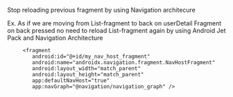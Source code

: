 <!--
  Title: Navigation architecure
  Description: Stop reloading previous fragment by using Navigation architecure.
  Author: Amit Rawat
  -->
  
  Stop reloading previous fragment by using Navigation architecure


Ex. As if we are moving from List-fragment to back on userDetail Fragment on back pressed no need to reload List-fragment again by using Android Jet Pack and Navigation Architecture

```<fragment
     <fragment
        android:id="@+id/my_nav_host_fragment"
        android:name="androidx.navigation.fragment.NavHostFragment"
        android:layout_width="match_parent"
        android:layout_height="match_parent"
        app:defaultNavHost="true"
        app:navGraph="@navigation/navigation_graph" />
        
